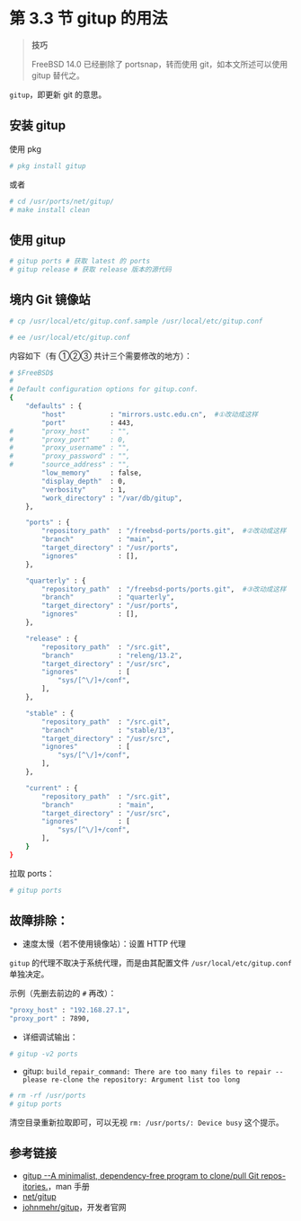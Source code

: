 # 第 3.3 节 gitup 的用法

>**技巧**
>
>FreeBSD 14.0 已经删除了 portsnap，转而使用 git，如本文所述可以使用 gitup 替代之。

`gitup`，即更新 git 的意思。

## 安装 gitup

使用 pkg

```sh
# pkg install gitup 
```

或者

```sh
# cd /usr/ports/net/gitup/
# make install clean
```

## 使用 gitup

```sh
# gitup ports # 获取 latest 的 ports
# gitup release # 获取 release 版本的源代码
```

## 境内 Git 镜像站

```sh
# cp /usr/local/etc/gitup.conf.sample /usr/local/etc/gitup.conf
```

```sh
# ee /usr/local/etc/gitup.conf
```

内容如下（有 ①②③ 共计三个需要修改的地方）：

```sh
# $FreeBSD$
#
# Default configuration options for gitup.conf.
{
	"defaults" : {
		"host"           : "mirrors.ustc.edu.cn",  #①改动成这样
		"port"           : 443,
#		"proxy_host"     : "",
#		"proxy_port"     : 0,
#		"proxy_username" : "",
#		"proxy_password" : "",
#		"source_address" : "",
		"low_memory"     : false,
		"display_depth"  : 0,
		"verbosity"      : 1,
		"work_directory" : "/var/db/gitup",
	},

	"ports" : {
		"repository_path"  : "/freebsd-ports/ports.git",  #②改动成这样
		"branch"           : "main",
		"target_directory" : "/usr/ports",
		"ignores"          : [],
	},

	"quarterly" : {
		"repository_path"  : "/freebsd-ports/ports.git",  #③改动成这样
		"branch"           : "quarterly",
		"target_directory" : "/usr/ports",
		"ignores"          : [],
	},

	"release" : {
		"repository_path"  : "/src.git",
		"branch"           : "releng/13.2",
		"target_directory" : "/usr/src",
		"ignores"          : [
			"sys/[^\/]+/conf",
		],
	},

	"stable" : {
		"repository_path"  : "/src.git",
		"branch"           : "stable/13",
		"target_directory" : "/usr/src",
		"ignores"          : [
			"sys/[^\/]+/conf",
		],
	},

	"current" : {
		"repository_path"  : "/src.git",
		"branch"           : "main",
		"target_directory" : "/usr/src",
		"ignores"          : [
			"sys/[^\/]+/conf",
		],
	}
}
```

拉取 ports：

```sh
# gitup ports
```

## 故障排除：

- 速度太慢（若不使用镜像站）：设置 HTTP 代理

`gitup` 的代理不取决于系统代理，而是由其配置文件 `/usr/local/etc/gitup.conf` 单独决定。

示例（先删去前边的 `#` 再改）：

```sh
"proxy_host" : "192.168.27.1",
"proxy_port" : 7890,
```

- 详细调试输出：

```sh
# gitup -v2 ports
```

- gitup: `build_repair_command: There are too many files to repair -- please re-clone the repository: Argument list too long`
  
```sh
# rm -rf /usr/ports
# gitup ports
```

清空目录重新拉取即可，可以无视 `rm: /usr/ports/: Device busy` 这个提示。

## 参考链接

- [gitup --A minimalist, dependency-free program to clone/pull Git repos-itories.](https://www.freebsd.org/cgi/man.cgi?query=gitup&sektion=1&manpath=freebsd-release-ports)，man 手册
- [net/gitup](https://www.freshports.org/net/gitup)
- [johnmehr/gitup](https://github.com/johnmehr/gitup)，开发者官网
